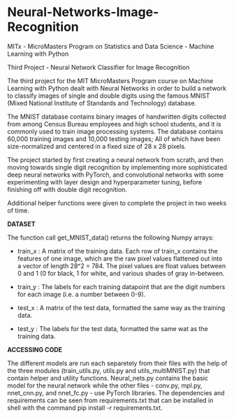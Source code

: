 # Neural-Networks-Image-Recognition
MITx - MicroMasters Program on Statistics and Data Science - Machine Learning with Python

Third Project - Neural Network Classifier for Image Recognition

The third project for the MIT MicroMasters Program course on Machine Learning with Python dealt with
Neural Networks in order to build a network to classify images of single and double digits using the famous MNIST (Mixed National
Institute of Standards and Technology) database.

The MNIST database contains binary images of handwritten digits collected from among Census Bureau employees and high school students, and it is commonly used to train image processing systems. The database contains 60,000 training images and 10,000 testing images; All of which have been size-normalized and centered in a fixed size of 28 x 28 pixels.

The project started by first creating a neural network from scrath, and then moving towards single digit recognition by implementing more sophisticated deep neural networks with PyTorch, and convolutional networks with some experimenting with layer design and hyperparameter tuning, before finishing off with double digit
recognition. 

Additional helper functions were given to complete the project in two weeks of time.

**DATASET**

The function call get_MNIST_data() returns the following Numpy arrays:

- train_x : A matrix of the training data. Each row of train_x contains the features of one image, which are
the raw pixel values flattened out into a vector of length 28^2 = 784. The pixel values are float values
between 0 and 1 (0 for black, 1 for white, and various shades of gray in-between.

- train_y : The labels for each training datapoint that are the digit numbers for each image (i.e. a number between 0-9).

- test_x : A matrix of the test data, formatted the same way as the training data.

- test_y : The labels for the test data, formatted the same wat as the training data.

**ACCESSING CODE**

The different models are run each separetely from their files with the help of the three modules (train_utils.py, utils.py and utils_multiMNIST.py) that contain helper and utility functions. Neural_nets.py contains the basic model for the neural network while the other files - conv.py, mpl.py, nnet_cnn.py, and nnet_fc.py -  use PyTorch libraries. The dependencies and requirements can be seen from requirements.txt that can be installed in shell with the command pip install -r requirements.txt.
